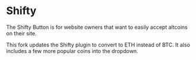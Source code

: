 # Shifty
The Shifty Button is for website owners that want to easily accept altcoins on their site.

This fork updates the Shifty plugin to convert to ETH instead of BTC. It also includes a few more popular coins into the dropdown.

